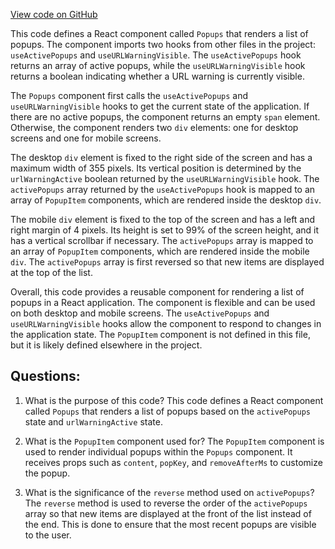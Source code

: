 [View code on GitHub](zoo-labs/zoo/blob/master/core/src/components/Popups/index.tsx)

This code defines a React component called `Popups` that renders a list of popups. The component imports two hooks from other files in the project: `useActivePopups` and `useURLWarningVisible`. The `useActivePopups` hook returns an array of active popups, while the `useURLWarningVisible` hook returns a boolean indicating whether a URL warning is currently visible. 

The `Popups` component first calls the `useActivePopups` and `useURLWarningVisible` hooks to get the current state of the application. If there are no active popups, the component returns an empty `span` element. Otherwise, the component renders two `div` elements: one for desktop screens and one for mobile screens. 

The desktop `div` element is fixed to the right side of the screen and has a maximum width of 355 pixels. Its vertical position is determined by the `urlWarningActive` boolean returned by the `useURLWarningVisible` hook. The `activePopups` array returned by the `useActivePopups` hook is mapped to an array of `PopupItem` components, which are rendered inside the desktop `div`. 

The mobile `div` element is fixed to the top of the screen and has a left and right margin of 4 pixels. Its height is set to 99% of the screen height, and it has a vertical scrollbar if necessary. The `activePopups` array is mapped to an array of `PopupItem` components, which are rendered inside the mobile `div`. The `activePopups` array is first reversed so that new items are displayed at the top of the list. 

Overall, this code provides a reusable component for rendering a list of popups in a React application. The component is flexible and can be used on both desktop and mobile screens. The `useActivePopups` and `useURLWarningVisible` hooks allow the component to respond to changes in the application state. The `PopupItem` component is not defined in this file, but it is likely defined elsewhere in the project.
## Questions: 
 1. What is the purpose of this code?
   This code defines a React component called `Popups` that renders a list of popups based on the `activePopups` state and `urlWarningActive` state.

2. What is the `PopupItem` component used for?
   The `PopupItem` component is used to render individual popups within the `Popups` component. It receives props such as `content`, `popKey`, and `removeAfterMs` to customize the popup.

3. What is the significance of the `reverse` method used on `activePopups`?
   The `reverse` method is used to reverse the order of the `activePopups` array so that new items are displayed at the front of the list instead of the end. This is done to ensure that the most recent popups are visible to the user.